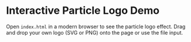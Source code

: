 # Interactive Particle Logo Demo

Open `index.html` in a modern browser to see the particle logo effect. Drag and drop your own logo (SVG or PNG) onto the page or use the file input.
